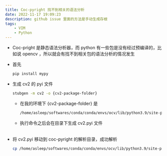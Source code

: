 ```yaml
---
title: Coc-pyright 找不到相关的语法分析
date: 2022-11-17 19:09:23
description: github issue 里面的方法是手动生成存根
tags:
    - VIM
    - Python
---
```


- Coc-pright 是静态语法分析器，而 python 有一些包是没有经过预编译的，比如说 opencv ，所以就会有找不到相关包的语法分析的情况发生

- 首先
    
    ```bash
    pip install mypy
    ```

- 生成 cv2 的 pyi 文件
    
    ```bash
    stubgen -m cv2 -o {cv2-package-folder}
    ```

    - 在我的环境下 {cv2-package-folder} 是
    
        ```bash
        /home/asleep/softwares/conda/conda/envs/ocv/lib/python3.9/site-packages/cv2
        ```
        
    - 执行命令之后会在目录下生成 cv2.pyi 文件
    
###### 

- 将 cv2.pyi 移动到 coc-pyright 的解析目录，成功解析

    ```bash
    cp /home/asleep/softwares/conda/conda/envs/ocv/lib/python3.9/site-packages/cv2/cv2.pyi  /home/asleep/.config/coc/extensions/node_modules/coc-pyright/node_modules/pyright/dist/typeshed-fallback/stdlib
    ```

    


